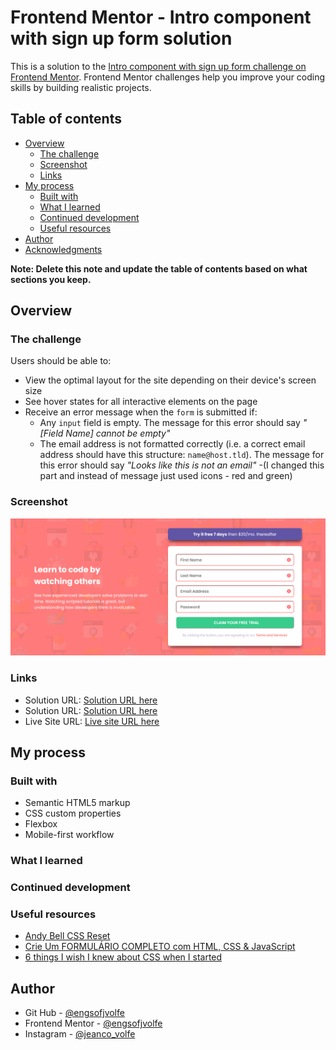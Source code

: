 # Frontend Mentor - Intro component with sign up form solution

This is a solution to the [Intro component with sign up form challenge on Frontend Mentor](https://www.frontendmentor.io/challenges/intro-component-with-signup-form-5cf91bd49edda32581d28fd1). Frontend Mentor challenges help you improve your coding skills by building realistic projects.

## Table of contents

- [Overview](#overview)
  - [The challenge](#the-challenge)
  - [Screenshot](#screenshot)
  - [Links](#links)
- [My process](#my-process)
  - [Built with](#built-with)
  - [What I learned](#what-i-learned)
  - [Continued development](#continued-development)
  - [Useful resources](#useful-resources)
- [Author](#author)
- [Acknowledgments](#acknowledgments)

**Note: Delete this note and update the table of contents based on what sections you keep.**

## Overview

### The challenge

Users should be able to:

- View the optimal layout for the site depending on their device's screen size
- See hover states for all interactive elements on the page
- Receive an error message when the `form` is submitted if:
  - Any `input` field is empty. The message for this error should say _"[Field Name] cannot be empty"_
  - The email address is not formatted correctly (i.e. a correct email address should have this structure: `name@host.tld`). The message for this error should say _"Looks like this is not an email"_
    -(I changed this part and instead of message just used icons - red and green)

### Screenshot

![](./images/Screenshot.png)

### Links

- Solution URL: [Solution URL here](https://github.com/engsofjvolfe/frontendmentor/tree/main/intro-component-with-signup-form-master)
- Solution URL: [Solution URL here]()
- Live Site URL: [Live site URL here](https://jvolfe-formpractice.netlify.app/)

## My process

### Built with

- Semantic HTML5 markup
- CSS custom properties
- Flexbox
- Mobile-first workflow

### What I learned

### Continued development

### Useful resources

- [Andy Bell CSS Reset](https://gist.github.com/Asjas/4b0736108d56197fce0ec9068145b421)
- [Crie Um FORMULÁRIO COMPLETO com HTML, CSS & JavaScript](https://www.youtube.com/watch?v=3Ec9zY1C2og&list=RDLV3Ec9zY1C2og&index=1)
- [6 things I wish I knew about CSS when I started](https://www.youtube.com/watch?v=U7itlR6qESM&t=132s)

## Author

- Git Hub - [@engsofjvolfe](https://github.com/engsofjvolfe)
- Frontend Mentor - [@engsofjvolfe](https://www.frontendmentor.io/profile/engsofjvolfe)
- Instagram - [@jeanco_volfe](https://www.instagram.com/jeanco_volfe/)
